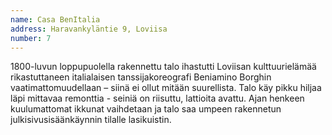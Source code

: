 ```yaml
---
name: Casa BenItalia
address: Haravankyläntie 9, Loviisa
number: 7
---
```

1800-luvun loppupuolella rakennettu talo ihastutti Loviisan kulttuurielämää rikastuttaneen italialaisen tanssijakoreografi Beniamino Borghin vaatimattomuudellaan – siinä ei ollut mitään suurellista. Talo käy pikku hiljaa läpi mittavaa remonttia - seiniä on riisuttu, lattioita avattu. Ajan henkeen kuulumattomat ikkunat vaihdetaan ja talo saa umpeen rakennetun julkisivusisäänkäynnin tilalle lasikuistin.